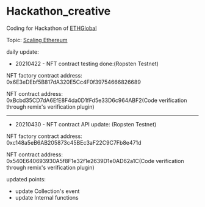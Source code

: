 # Hackathon_creative

Coding for Hackathon of [ETHGlobal](https://ethglobal.co/)

Topic: [Scaling Ethereum](https://scaling.ethglobal.co/)


daily update:

- 20210422 - NFT contract testing done:(Ropsten Testnet)

NFT factory contract address: 0x6E3eDEbf5B817dA320E5Cc4F0f39754666826689

NFT contract address: 0xBcbd35CD7dA6EfE8F4da0D1fFd5e33D6c964ABF2(Code verification through remix's verification plugin)

---

- 20210430 - NFT contract API update: (Ropsten Testnet)

NFT factory contract address: 0xc148a5eB6AB205873c45BEc3aF22C9C7Fb8e471d

NFT contract address: 0x540E640693930A5f8F1e32f1e2639D1e0AD62a1C(Code verification through remix's verification plugin)

updated points:
- update Collection's event
- update Internal functions
